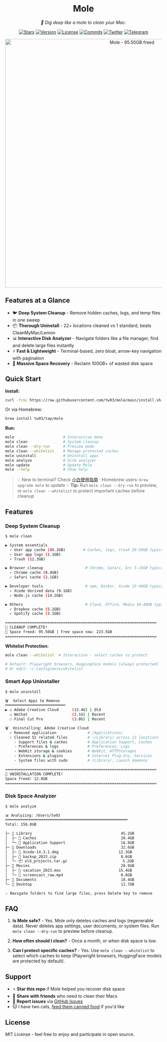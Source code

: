 <div align="center">
  <h1>Mole</h1>
  <p><em>🦡 Dig deep like a mole to clean your Mac.</em></p>
</div>

<p align="center">
  <a href="https://github.com/tw93/mole/stargazers"><img src="https://img.shields.io/github/stars/tw93/mole?style=flat-square" alt="Stars"></a>
  <a href="https://github.com/tw93/mole/releases"><img src="https://img.shields.io/github/v/tag/tw93/mole?label=version&style=flat-square" alt="Version"></a>
  <a href="LICENSE"><img src="https://img.shields.io/badge/license-MIT-blue.svg?style=flat-square" alt="License"></a>
  <a href="https://github.com/tw93/mole/commits"><img src="https://img.shields.io/github/commit-activity/m/tw93/mole?style=flat-square" alt="Commits"></a>
  <a href="https://twitter.com/HiTw93"><img src="https://img.shields.io/badge/follow-Tw93-red?style=flat-square&logo=Twitter" alt="Twitter"></a>
  <a href="https://t.me/+GclQS9ZnxyI2ODQ1"><img src="https://img.shields.io/badge/chat-Telegram-blueviolet?style=flat-square&logo=Telegram" alt="Telegram"></a>
</p>

<p align="center">
  <img src="https://cdn.tw93.fun/img/mole.jpeg" alt="Mole - 95.50GB freed" width="800" />
</p>

## Features at a Glance

- 🐦 **Deep System Cleanup** - Remove hidden caches, logs, and temp files in one sweep
- 📦 **Thorough Uninstall** - 22+ locations cleaned vs 1 standard, beats CleanMyMac/Lemon
- 📊 **Interactive Disk Analyzer** - Navigate folders like a file manager, find and delete large files instantly
- ⚡️ **Fast & Lightweight** - Terminal-based, zero bloat, arrow-key navigation with pagination
- 🧹 **Massive Space Recovery** - Reclaim 100GB+ of wasted disk space

## Quick Start

**Install:**

```bash
curl -fsSL https://raw.githubusercontent.com/tw93/mole/main/install.sh | bash
```

Or via Homebrew:

```bash
brew install tw93/tap/mole
```

**Run:**

```bash
mole                      # Interactive menu
mole clean                # System cleanup
mole clean --dry-run      # Preview mode
mole clean --whitelist    # Manage protected caches
mole uninstall            # Uninstall apps
mole analyze              # Disk analyzer
mole update               # Update Mole
mole --help               # Show help
```

> 💡 New to terminal? Check [小白使用指南](./GUIDE.md) · Homebrew users: `brew upgrade mole` to update
> 💡 **Tip:** Run `mole clean --dry-run` to preview, or `mole clean --whitelist` to protect important caches before cleanup

## Features

### Deep System Cleanup

```bash
$ mole clean

▶ System essentials
  ✓ User app cache (45.2GB)        # Caches, logs, trash 20-50GB typical
  ✓ User app logs (2.1GB)
  ✓ Trash (12.3GB)

▶ Browser cleanup                   # Chrome, Safari, Arc 5-15GB typical
  ✓ Chrome cache (8.4GB)
  ✓ Safari cache (2.1GB)

▶ Developer tools                   # npm, Docker, Xcode 15-40GB typical
  ✓ Xcode derived data (9.1GB)
  ✓ Node.js cache (14.2GB)

▶ Others                            # Cloud, Office, Media 10-40GB typical
  ✓ Dropbox cache (5.2GB)
  ✓ Spotify cache (3.1GB)

====================================================================
🎉 CLEANUP COMPLETE!
💾 Space freed: 95.50GB | Free space now: 223.5GB
====================================================================
```

**Whitelist Protection:**

```bash
mole clean --whitelist  # Interactive - select caches to protect

# Default: Playwright browsers, HuggingFace models (always protected)
# Or edit: ~/.config/mole/whitelist
```

### Smart App Uninstaller

```bash
$ mole uninstall

🗑️  Select Apps to Remove
═══════════════════════════
▶ ☑ Adobe Creative Cloud      (12.4G) | Old
  ☐ WeChat                    (2.1G) | Recent
  ☐ Final Cut Pro             (3.8G) | Recent

🗑️  Uninstalling: Adobe Creative Cloud
  ✓ Removed application              # /Applications/
  ✓ Cleaned 52 related files         # ~/Library/ across 12 locations
    - Support files & caches         # Application Support, Caches
    - Preferences & logs             # Preferences, Logs
    - WebKit storage & cookies       # WebKit, HTTPStorages
    - Extensions & plugins           # Internet Plug-Ins, Services
    - System files with sudo         # /Library/, Launch daemons

====================================================================
🎉 UNINSTALLATION COMPLETE!
Space freed: 12.8GB
====================================================================
```

### Disk Space Analyzer

```bash
$ mole analyze

📊 Analyzing: /Users/tw93
═══════════════════════════════════════════════════════
Total: 156.8GB

├─ 📁 Library                                        45.2GB
│  ├─ 📁 Caches                                      28.4GB
│  └─ 📁 Application Support                         16.8GB
├─ 📁 Downloads                                      32.6GB
│  ├─ 📄 Xcode-14.3.1.dmg                           12.3GB
│  ├─ 📄 backup_2023.zip                             8.6GB
│  └─ 📦 old_projects.tar.gz                         5.2GB
├─ 📁 Movies                                         28.9GB
│  ├─ 📄 vacation_2023.mov                          15.4GB
│  └─ 📄 screencast_raw.mp4                          8.8GB
├─ 📁 Documents                                      18.4GB
└─ 📁 Desktop                                        12.7GB

💡 Navigate folders to find large files, press Delete key to remove
```

## FAQ

1. **Is Mole safe?** - Yes. Mole only deletes caches and logs (regenerable data). Never deletes app settings, user documents, or system files. Run `mole clean --dry-run` to preview before cleanup.

2. **How often should I clean?** - Once a month, or when disk space is low.

3. **Can I protect specific caches?** - Yes. Use `mole clean --whitelist` to select which caches to keep (Playwright browsers, HuggingFace models are protected by default).

## Support

- ⭐️ **Star this repo** if Mole helped you recover disk space
- 💬 **Share with friends** who need to clean their Macs
- 🐛 **Report issues** via [GitHub Issues](https://github.com/tw93/mole/issues)
- 🐱 I have two cats, <a href="https://miaoyan.app/cats.html?name=Mole" target="_blank">feed them canned food</a> if you'd like

## License

MIT License - feel free to enjoy and participate in open source.
